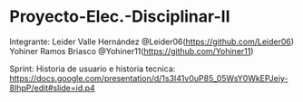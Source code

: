 # Proyecto-Elec.-Disciplinar-II
Integrante:
Leider Valle Hernández @Leider06(https://github.com/Leider06)
Yohiner Ramos Briasco @Yohiner11(https://github.com/Yohiner11)

Sprint:
Historia de usuario e historia tecnica:
https://docs.google.com/presentation/d/1s3I41v0uP85_05WsY0WkEPJeiy-8IhpP/edit#slide=id.p4
